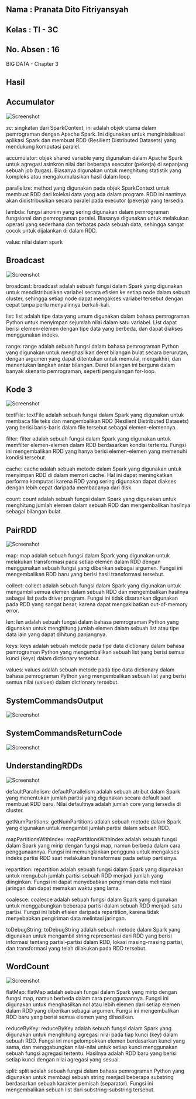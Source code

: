 ## Nama      : Pranata Dito Fitriyansyah
## Kelas     : TI - 3C
## No. Absen : 16

BIG DATA - Chapter 3

## Hasil

## Accumulator

![Screenshot](image/Accumulator.png)

*sc:* singkatan dari SparkContext, ini adalah objek utama dalam pemrograman dengan Apache Spark. Ini digunakan untuk menginisialisasi aplikasi Spark dan membuat RDD (Resilient Distributed Datasets) yang mendukung komputasi paralel.

accumulator: objek shared variable yang digunakan dalam Apache Spark untuk agregasi asinkron nilai dari beberapa executor (pekerja) di sepanjang sebuah job (tugas). Biasanya digunakan untuk menghitung statistik yang kompleks atau mengakumulasikan hasil dalam loop.

parallelize: method yang digunakan pada objek SparkContext untuk membuat RDD dari koleksi data yang ada dalam program. RDD ini nantinya akan didistribusikan secara paralel pada executor (pekerja) yang tersedia.

lambda: fungsi anonim yang sering digunakan dalam pemrograman fungsional dan pemrograman paralel. Biasanya digunakan untuk melakukan operasi yang sederhana dan terbatas pada sebuah data, sehingga sangat cocok untuk dijalankan di dalam RDD.

value: nilai dalam spark

## Broadcast

![Screenshot](image/Broadcast.png)

broadcast: broadcast adalah sebuah fungsi dalam Spark yang digunakan untuk mendistribusikan variabel secara efisien ke setiap node dalam sebuah cluster, sehingga setiap node dapat mengakses variabel tersebut dengan cepat tanpa perlu menyalinnya berkali-kali.

list: list adalah tipe data yang umum digunakan dalam bahasa pemrograman Python untuk menyimpan sejumlah nilai dalam satu variabel. List dapat berisi elemen-elemen dengan tipe data yang berbeda, dan dapat diakses menggunakan indeks.

range: range adalah sebuah fungsi dalam bahasa pemrograman Python yang digunakan untuk menghasilkan deret bilangan bulat secara berurutan, dengan argumen yang dapat ditentukan untuk memulai, mengakhiri, dan menentukan langkah antar bilangan. Deret bilangan ini berguna dalam banyak skenario pemrograman, seperti pengulangan for-loop.

## Kode 3
![Screenshot](image/Kode3.png)

textFile: textFile adalah sebuah fungsi dalam Spark yang digunakan untuk membaca file teks dan mengembalikan RDD (Resilient Distributed Datasets) yang berisi baris-baris dalam file tersebut sebagai elemen-elemennya.

filter: filter adalah sebuah fungsi dalam Spark yang digunakan untuk memfilter elemen-elemen dalam RDD berdasarkan kondisi tertentu. Fungsi ini mengembalikan RDD yang hanya berisi elemen-elemen yang memenuhi kondisi tersebut.

cache: cache adalah sebuah metode dalam Spark yang digunakan untuk menyimpan RDD di dalam memori cache. Hal ini dapat meningkatkan performa komputasi karena RDD yang sering digunakan dapat diakses dengan lebih cepat daripada membacanya dari disk.

count: count adalah sebuah fungsi dalam Spark yang digunakan untuk menghitung jumlah elemen dalam sebuah RDD dan mengembalikan hasilnya sebagai bilangan bulat.

## PairRDD

![Screenshot](image/PairRDD.png)

map: map adalah sebuah fungsi dalam Spark yang digunakan untuk melakukan transformasi pada setiap elemen dalam RDD dengan menggunakan sebuah fungsi yang diberikan sebagai argumen. Fungsi ini mengembalikan RDD baru yang berisi hasil transformasi tersebut.

collect: collect adalah sebuah fungsi dalam Spark yang digunakan untuk mengambil semua elemen dalam sebuah RDD dan mengembalikan hasilnya sebagai list pada driver program. Fungsi ini tidak disarankan digunakan pada RDD yang sangat besar, karena dapat mengakibatkan out-of-memory error.

len: len adalah sebuah fungsi dalam bahasa pemrograman Python yang digunakan untuk menghitung jumlah elemen dalam sebuah list atau tipe data lain yang dapat dihitung panjangnya.

keys: keys adalah sebuah metode pada tipe data dictionary dalam bahasa pemrograman Python yang mengembalikan sebuah list yang berisi semua kunci (keys) dalam dictionary tersebut.

values: values adalah sebuah metode pada tipe data dictionary dalam bahasa pemrograman Python yang mengembalikan sebuah list yang berisi semua nilai (values) dalam dictionary tersebut.

## SystemCommandsOutput

![Screenshot](image/SystemCommandsOutput.png)

## SystemCommandsReturnCode

![Screenshot](image/SystemCommandsReturnCode.png)

## UnderstandingRDDs

![Screenshot](image/UnderstandingRDDs.png)

defaultParallelism: defaultParallelism adalah sebuah atribut dalam Spark yang menentukan jumlah partisi yang digunakan secara default saat membuat RDD baru. Nilai defaultnya adalah jumlah core yang tersedia di cluster.

getNumPartitions: getNumPartitions adalah sebuah metode dalam Spark yang digunakan untuk mengambil jumlah partisi dalam sebuah RDD.

mapPartitionsWithIndex: mapPartitionsWithIndex adalah sebuah fungsi dalam Spark yang mirip dengan fungsi map, namun berbeda dalam cara penggunaannya. Fungsi ini memungkinkan pengguna untuk mengakses indeks partisi RDD saat melakukan transformasi pada setiap partisinya.

repartition: repartition adalah sebuah fungsi dalam Spark yang digunakan untuk mengubah jumlah partisi sebuah RDD menjadi jumlah yang diinginkan. Fungsi ini dapat menyebabkan pengiriman data melintasi jaringan dan dapat memakan waktu yang lama.

coalesce: coalesce adalah sebuah fungsi dalam Spark yang digunakan untuk menggabungkan beberapa partisi dalam sebuah RDD menjadi satu partisi. Fungsi ini lebih efisien daripada repartition, karena tidak menyebabkan pengiriman data melintasi jaringan.

toDebugString: toDebugString adalah sebuah metode dalam Spark yang digunakan untuk mengambil string representasi dari RDD yang berisi informasi tentang partisi-partisi dalam RDD, lokasi masing-masing partisi, dan transformasi yang telah dilakukan pada RDD tersebut.

## WordCount

![Screenshot](image/WordCount.png)

flatMap: flatMap adalah sebuah fungsi dalam Spark yang mirip dengan fungsi map, namun berbeda dalam cara penggunaannya. Fungsi ini digunakan untuk menghasilkan nol atau lebih elemen dari setiap elemen dalam RDD yang diberikan sebagai argumen. Fungsi ini mengembalikan RDD baru yang berisi semua elemen yang dihasilkan.

reduceByKey: reduceByKey adalah sebuah fungsi dalam Spark yang digunakan untuk menghitung agregasi nilai pada tiap kunci (key) dalam sebuah RDD. Fungsi ini mengelompokkan elemen berdasarkan kunci yang sama, dan menggabungkan nilai-nilai untuk setiap kunci menggunakan sebuah fungsi agregasi tertentu. Hasilnya adalah RDD baru yang berisi setiap kunci dengan nilai agregasi yang sesuai.

split: split adalah sebuah fungsi dalam bahasa pemrograman Python yang digunakan untuk membagi sebuah string menjadi beberapa substring berdasarkan sebuah karakter pemisah (separator). Fungsi ini mengembalikan sebuah list dari substring-substring tersebut.

